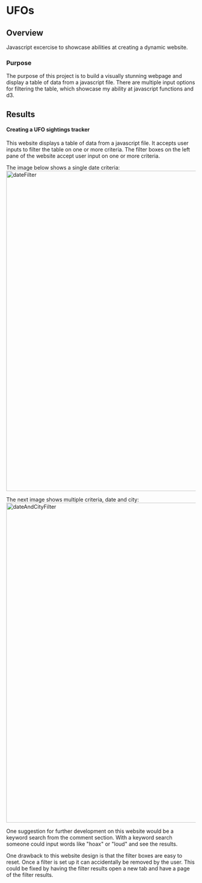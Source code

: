 # UFOs

## Overview
Javascript excercise to showcase abilities at creating a dynamic website.
### Purpose
The purpose of this project is to build a visually stunning webpage and display a table of data from a javascript file. There are multiple input options for filtering the table, which showcase my ability at javascript functions and d3.

## Results
#### Creating a UFO sightings tracker
This website displays a table of data from a javascript file. It accepts user inputs to filter the table on one or more criteria.
The filter boxes on the left pane of the website accept user input on one or more criteria. 

The image below shows a single date criteria:
<img width="849" alt="dateFilter" src="https://user-images.githubusercontent.com/95047485/156938531-06747818-8f3c-4b99-8e47-55c53259223e.PNG">

The next image shows multiple criteria, date and city:
<img width="848" alt="dateAndCityFilter" src="https://user-images.githubusercontent.com/95047485/156938544-967f572f-e4e5-4827-a2ab-7e25808221e5.PNG">

One suggestion for further development on this website would be a keyword search from the comment section. With a keyword search someone could input words like "hoax" or "loud" and see the results.

One drawback to this website design is that the filter boxes are easy to reset. Once a filter is set up it can accidentally be removed by the user. This could be fixed by having the filter results open a new tab and have a page of the filter results.
